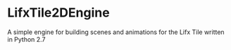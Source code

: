 # LifxTile2DEngine
A simple engine for building scenes and animations for the Lifx Tile written in Python 2.7
